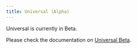 ```yaml
---
title: Universal (Alpha)
---
```


Universal is currently in Beta.

Please check the documentation on [Universal Beta](universal_beta).